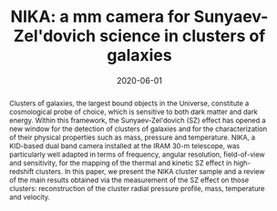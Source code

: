 ---
title: "NIKA: a mm camera for Sunyaev-Zel'dovich science in clusters of galaxies"
collection: "publications"
category: "co_procs"
permalink: /publications/2020EPJWC22800016M
link: https://ui.adsabs.harvard.edu/abs/2020EPJWC.22800016M/abstract
date: 2020-06-01
venue: "mm Universe @ NIKA2 - Observing the mm Universe with the NIKA2 Camera"
citation: "Peretto, N., Rigby, A., Adam, R., et al. (2020), mm Universe @ NIKA2 - Observing the mm Universe with the NIKA2 Camera, 228, 00018."
abstract: "Clusters of galaxies, the largest bound objects in the Universe, constitute a cosmological probe of choice, which is sensitive to both dark matter and dark energy. Within this framework, the Sunyaev-Zel'dovich (SZ) effect has opened a new window for the detection of clusters of galaxies and for the characterization of their physical properties such as mass, pressure and temperature. NIKA, a KID-based dual band camera installed at the IRAM 30-m telescope, was particularly well adapted in terms of frequency, angular resolution, field-of-view and sensitivity, for the mapping of the thermal and kinetic SZ effect in high-redshift clusters. In this paper, we present the NIKA cluster sample and a review of the main results obtained via the measurement of the SZ effect on those clusters: reconstruction of the cluster radial pressure profile, mass, temperature and velocity."
---